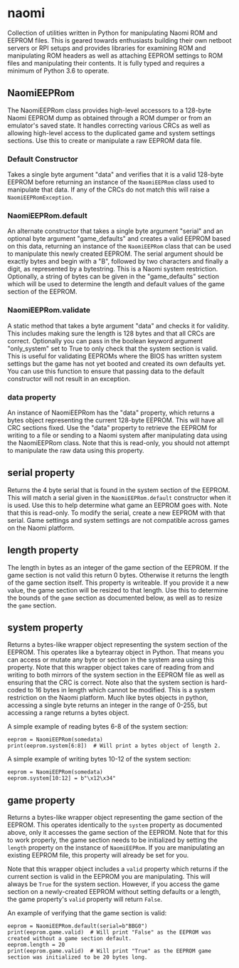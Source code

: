 # naomi

Collection of utilities written in Python for manipulating Naomi ROM and EEPROM
files. This is geared towards enthusiasts building their own netboot servers or
RPI setups and provides libraries for examining ROM and manipulating ROM headers
as well as attaching EEPROM settings to ROM files and manipulating their contents.
It is fully typed and requires a minimum of Python 3.6 to operate.

## NaomiEEPRom

The NaomiEEPRom class provides high-level accessors to a 128-byte Naomi EEPROM
dump as obtained through a ROM dumper or from an emulator's saved state. It handles
correcting various CRCs as well as allowing high-level access to the duplicated
game and system settings sections. Use this to create or manipulate a raw EEPROM
data file.

### Default Constructor

Takes a single byte argument "data" and verifies that it is a valid 128-byte EEPROM
before returning an instance of the `NaomiEEPRom` class used to manipulate that
data. If any of the CRCs do not match this will raise a `NaomiEEPRomException`.

### NaomiEEPRom.default

An alternate constructor that takes a single byte argument "serial" and an optional
byte argument "game_defaults" and creates a valid EEPROM based on this data, returning
an instance of the `NaomiEEPRom` class that can be used to manipulate this newly
created EEPROM. The serial argument should be exactly bytes and begin with a "B",
followed by two characters and finally a digit, as represented by a bytestring. This
is a Naomi system restriction. Optionally, a string of bytes can be given in the
"game_defaults" section which will be used to determine the length and default
values of the game section of the EEPROM.

### NaomiEEPRom.validate

A static method that takes a byte argument "data" and checks it for validity. This
includes making sure the length is 128 bytes and that all CRCs are correct. Optionally
you can pass in the boolean keyword argument "only_system" set to True to only check
that the system section is valid. This is useful for validating EEPROMs where the BIOS
has written system settings but the game has not yet booted and created its own
defaults yet. You can use this function to ensure that passing data to the default
constructor will not result in an exception.

### data property

An instance of NaomiEEPRom has the "data" property, which returns a bytes object
representing the current 128-byte EEPROM. This will have all CRC sections fixed.
Use the "data" property to retrieve the EEPROM for writing to a file or sending to
a Naomi system after manipulating data using the NaomiEEPRom class. Note that this
is read-only, you should not attempt to manipulate the raw data using this property.

## serial property

Returns the 4 byte serial that is found in the system section of the EEPROM. This
will match a serial given in the `NaomiEEPRom.default` constructor when it is used.
Use this to help determine what game an EEPROM goes with. Note that this is read-only.
To modify the serial, create a new EEPROM with that serial. Game settings and system
settings are not compatible across games on the Naomi platform.

## length property

The length in bytes as an integer of the game section of the EEPROM. If the game section
is not valid this return 0 bytes. Otherwise it returns the length of the game section
itself. This property is writeable. If you provide it a new value, the game section
will be resized to that length. Use this to determine the bounds of the `game` section
as documented below, as well as to resize the `game` section.

## system property

Returns a bytes-like wrapper object representing the system section of the EEPROM.
This operates like a bytearray object in Python. That means you can access or mutate
any byte or section in the system area using this property. Note that this wrapper
object takes care of reading from and writing to both mirrors of the system section in
the EEPROM file as well as ensuring that the CRC is correct. Note also that the system
section is hard-coded to 16 bytes in length which cannot be modified. This is a system
restriction on the Naomi platform. Much like bytes objects in python, accessing a single
byte returns an integer in the range of 0-255, but accessing a range returns a bytes
object.

A simple example of reading bytes 6-8 of the system section:

```
eeprom = NaomiEEPRom(somedata)
print(eeprom.system[6:8])  # Will print a bytes object of length 2.
```

A simple example of writing bytes 10-12 of the system section:

```
eeprom = NaomiEEPRom(somedata)
eeprom.system[10:12] = b"\x12\x34"
```

## game property

Returns a bytes-like wrapper object representing the game section of the EEPROM. This
operates identically to the `system` property as documented above, only it accesses the
game section of the EEPROM. Note that for this to work properly, the game section needs
to be initialized by setting the `length` property on the instance of `NaomiEEPRom`. If
you are manipulating an existing EEPROM file, this property will already be set for you.

Note that this wrapper object includes a `valid` property which returns if the current
section is valid in the EEPROM you are manipulating. This will always be `True` for
the system section. However, if you access the game section on a newly-created EEPROM
without setting defaults or a length, the game property's `valid` property will return
`False`.

An example of verifying that the game section is valid:

```
eeprom = NaomiEEPRom.default(serial=b"BBG0")
print(eeprom.game.valid)  # Will print "False" as the EEPROM was created without a game section default.
eeprom.length = 20
print(eeprom.game.valid)  # Will print "True" as the EEPROM game section was initialized to be 20 bytes long.
```
